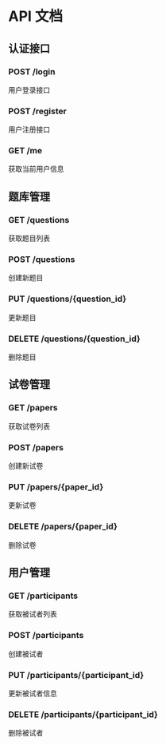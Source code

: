 # API 文档

## 认证接口

### POST /login
用户登录接口

### POST /register  
用户注册接口

### GET /me
获取当前用户信息

## 题库管理

### GET /questions
获取题目列表

### POST /questions
创建新题目

### PUT /questions/{question_id}
更新题目

### DELETE /questions/{question_id}
删除题目

## 试卷管理

### GET /papers
获取试卷列表

### POST /papers
创建新试卷

### PUT /papers/{paper_id}
更新试卷

### DELETE /papers/{paper_id}
删除试卷

## 用户管理

### GET /participants
获取被试者列表

### POST /participants
创建被试者

### PUT /participants/{participant_id}
更新被试者信息

### DELETE /participants/{participant_id}
删除被试者
